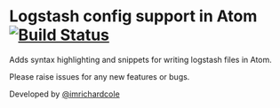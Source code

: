 # Logstash config support in Atom[![Build Status](https://travis-ci.org/imrichardcole/language-logstash.svg?branch=master)](https://travis-ci.org/imrichardcole/language-logstash)

Adds syntax highlighting and snippets for writing logstash files in Atom.

Please raise issues for any new features or bugs.

Developed by [@imrichardcole](https://twitter.com/imrichardcole)
